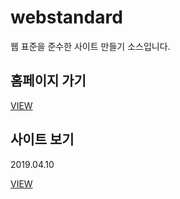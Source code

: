 # webstandard
웹 표준을 준수한 사이트 만들기 소스입니다.

<h2>홈페이지 가기</h2>
<a href="http://wwer91.dothome.co.kr/">VIEW</a>

<h2> 사이트 보기</h2>
<p>2019.04.10 </p>
 <a href="https://github.com/wwer91/megabox">VIEW</a>
